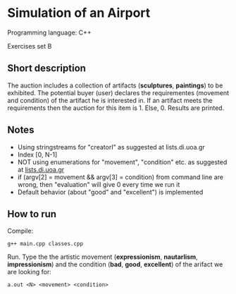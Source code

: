 # Simulation of an Airport

Programming language: C++

Exercises set B

## Short description

The auction includes a collection of artifacts (**sculptures**, **paintings**) to be exhibited. The potential buyer (user) declares the requirementes (movement and condition) of the artifact he is interested in. If an artifact meets the requirements then the auction for this item is 1. Else, 0. Results are printed.

## Notes

* Using stringstreams for "creatorI" as suggested at lists.di.uoa.gr
* Index [0, N-1]
* NOT using enumerations for "movement", "condition" etc. as suggested at [lists.di.uoa.gr](http://lists.di.uoa.gr/)
* if (argv[2] = movement && argv[3] = condition) from command line are wrong, then "evaluation" will give 0 every time we run it
* Default behavior (about "good" and "excellent") is implemented

## How to run
Compile:
```
g++ main.cpp classes.cpp
```
Run. Type the the artistic movement (**expressionism**, **nautarlism**, **impressionism**) and the condition (**bad**, **good**, **excellent**) of the arifact we are looking for:
```
a.out <N> <movement> <condition>
```

